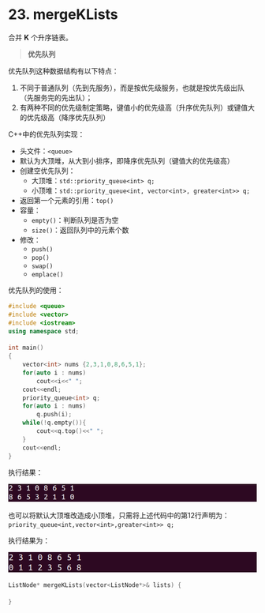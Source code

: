 # 23. mergeKLists

合并 **K** 个升序链表。



> **优先队列**

优先队列这种数据结构有以下特点：

1. 不同于普通队列（先到先服务），而是按优先级服务，也就是按优先级出队（先服务完的先出队）；
2. 有两种不同的优先级制定策略，键值小的优先级高（升序优先队列）或键值大的优先级高（降序优先队列）



C++中的优先队列实现：

* 头文件：`<queue>`
* 默认为大顶堆，从大到小排序，即降序优先队列（键值大的优先级高）
* 创建空优先队列：
    * 大顶堆：`std::priority_queue<int> q;`
    * 小顶堆：`std::priority_queue<int, vector<int>, greater<int>> q;`
* 返回第一个元素的引用：`top()`
* 容量：
    * `empty()`：判断队列是否为空
    * `size()`：返回队列中的元素个数
* 修改：
    * `push()`
    * `pop()`
    * `swap()`
    * `emplace()`



优先队列的使用：

```c++
#include <queue>
#include <vector>
#include <iostream>
using namespace std;

int main()
{
    vector<int> nums {2,3,1,0,8,6,5,1};
    for(auto i : nums)
        cout<<i<<" ";
    cout<<endl;
    priority_queue<int> q;
    for(auto i : nums)
        q.push(i);
    while(!q.empty()){
        cout<<q.top()<<" ";
    }
    cout<<endl;
}
```

执行结果：

<img src="https://raw.githubusercontent.com/huibazdy/TyporaPicture/main/image-20230816192750197.png" alt="image-20230816192750197"  />



也可以将默认大顶堆改造成小顶堆，只需将上述代码中的第12行声明为：`priority_queue<int,vector<int>,greater<int>> q;`

执行结果为：

<img src="https://raw.githubusercontent.com/huibazdy/TyporaPicture/main/image-20230816200010436.png" alt="image-20230816200010436"  />



```c++
ListNode* mergeKLists(vector<ListNode*>& lists) {
    
}
```